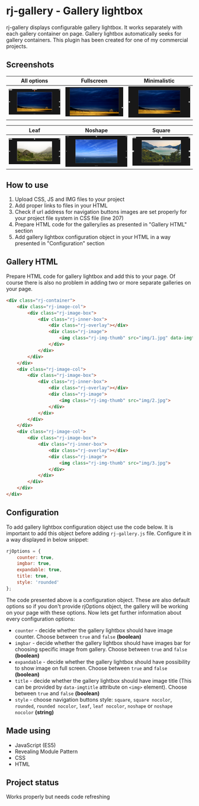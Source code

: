 # rj-gallery - Gallery lightbox

rj-gallery displays configurable gallery lightbox. It works separately with each gallery container on page. Gallery lightbox automatically seeks for gallery containers.
This plugin has been created for one of my commercial projects.

## Screenshots
| All options | Fullscreen | Minimalistic |
|:-----------:|:----------:|:------------:|
| ![All options](./screenshots/all-options.png) | ![Fullscreen](./screenshots/fullscreen.jpg) | ![Minimalistic](./screenshots/minimalistic.png) |

|     Leaf    |   Noshape  |    Square    |
|:-----------:|:----------:|:------------:|
| ![Leaf](./screenshots/leaf.jpg) | ![Noshape](./screenshots/noshape.png) | ![Square](./screenshots/square.jpg) |

## How to use

1. Upload CSS, JS and IMG files to your project
2. Add proper links to files in your HTML
3. Check if url address for navigation buttons images are set properly for your project file system in CSS file (line 207)
4. Prepare HTML code for the gallery/ies as presented in "Gallery HTML" section
5. Add gallery lightbox configuration object in your HTML in a way presented in "Configuration" section

## Gallery HTML

Prepare HTML code for gallery lightbox and add this to your page. Of course there is also no problem in adding two or more separate galleries on your page.

```html
<div class="rj-container">
    <div class="rj-image-col">
        <div class="rj-image-box">
            <div class="rj-inner-box">
                <div class="rj-overlay"></div>
                <div class="rj-image">
                    <img class="rj-img-thumb" src="img/1.jpg" data-imgtitle="Title">
                </div>
            </div>
        </div>
    </div>
    <div class="rj-image-col">
        <div class="rj-image-box">
            <div class="rj-inner-box">
                <div class="rj-overlay"></div>
                <div class="rj-image">
                    <img class="rj-img-thumb" src="img/2.jpg">
                </div>
            </div>
        </div>	
    </div>	
    <div class="rj-image-col">
        <div class="rj-image-box">
            <div class="rj-inner-box">
                <div class="rj-overlay"></div>
                <div class="rj-image">
                    <img class="rj-img-thumb" src="img/3.jpg">
                </div>
            </div>
        </div>
    </div>									
</div>
```

## Configuration

To add gallery lightbox configuration object use the code below. It is important to add this object before adding `rj-gallery.js` file. Configure it in a way displayed in below snippet:

```Javascript
rjOptions = {
    counter: true,
    imgbar: true,
    expandable: true,
    title: true,
    style: 'rounded'
};
```

The code presented above is a configuration object. These are also default options so if you don't provide rjOptions object, the gallery will be working on your page with these options. Now lets get further information about every configuration options:

* `counter` - decide whether the gallery lightbox should have image counter. Choose between `true` and `false` **(boolean)**
* `imgbar` - decide whether the gallery lightbox should have images bar for choosing specific image from gallery. Choose between `true` and `false` **(boolean)**
* `expandable` - decide whether the gallery lightbox should have possibility to show image on full screen. Choose between `true` and `false` **(boolean)**
* `title` - decide whether the gallery lightbox should have image title (This can be provided by `data-imgtitle` attribute on `<img>` element). Choose between `true` and `false` **(boolean)**
* `style` - choose navigation buttons style: `square`, `square nocolor`, `rounded`, `rounded nocolor`, `leaf`, `leaf nocolor`, `noshape` or `noshape nocolor` **(string)**

## Made using
* JavaScript (ES5)
* Revealing Module Pattern
* CSS
* HTML

## Project status
Works properly but needs code refreshing
